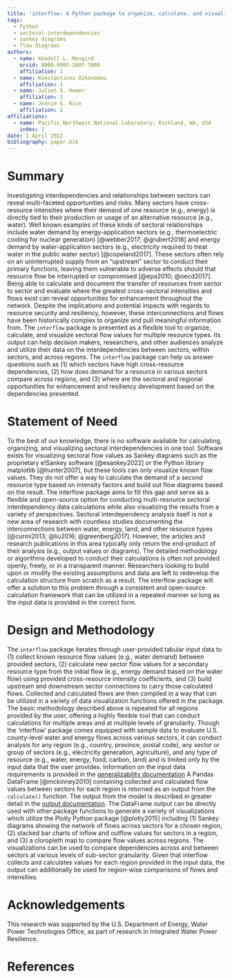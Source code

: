 ```yaml
---
title: 'interflow: A Python package to organize, calculate, and visualize sectoral interdependency flow data'
tags:
  - Python
  - sectoral interdependencies
  - sankey diagrams
  - flow diagrams 
authors:
  - name: Kendall L. Mongird
    orcid: 0000-0003-2807-7088
    affiliation: 1
  - name: Konstantinos Oikonomou
    affiliation: 1
  - name: Juliet S. Homer
    affiliation: 1
  - name: Jennie S. Rice
    affiliation: 1
affiliations:
  - name: Pacific Northwest National Laboratory, Richland, WA, USA
    index: 1
date: 1 April 2022
bibliography: paper.bib
---
```


# Summary

Investigating interdependencies and relationships between sectors can reveal multi-faceted opportunities and risks. Many sectors have cross-resource intensities where their demand of one resource (e.g., energy) is directly tied to their production or usage of an alternative resource (e.g., water). Well known examples of these kinds of sectoral relationships include water demand by energy-application sectors (e.g., thermoelectric cooling for nuclear generation) [@webber2017; @grubert2018] and energy demand by water-application sectors (e.g., electricity required to treat water in the public water sector) [@copeland2017]. These sectors often rely on an uninterrupted supply from an “upstream” sector to conduct their primary functions, leaving them vulnerable to adverse effects should that resource flow be interrupted or compromised [@epa2010; @oecd2017]. Being able to calculate and document the transfer of resources from sector to sector and evaluate where the greatest cross-sectoral intensities and flows exist can reveal opportunities for enhancement throughout the network. Despite the implications and potential impacts with regards to resource security and resiliency, however, these interconnections and flows have been historically complex to organize and pull meaningful information from. 
The `interflow` package is presented as a flexible tool to organize, calculate, and visualize sectoral flow values for multiple resource types. Its output can help decision makers, researchers, and other audiences analyze and utilize their data on the interdependencies between sectors, within sectors, and across regions. The `interflow` package can help us answer questions such as (1) which sectors have high cross-resource dependencies, (2) how does demand for a resource in various sectors compare across regions, and (3) where are the sectoral and regional opportunities for enhancement and resiliency development based on the dependencies presented. 

# Statement of Need

To the best of our knowledge, there is no software available for calculating, organizing, and visualizing sectoral interdependencies in one tool. Software exists for visualizing sectoral flow values as Sankey diagrams such as the proprietary e!Sankey software [@esankey2022] or the Python library matplotlib [@hunter2007], but these tools can only visualize known flow values. They do not offer a way to calculate the demand of a second resource type based on intensity factors and build out flow diagrams based on the result. The interflow package aims to fill this gap and serve as a flexible and open-source option for conducting multi-resource sectoral interdependency data calculations while also visualizing the results from a variety of perspectives. 
Sectoral interdependency analysis itself is not a new area of research with countless studies documenting the interconnections between water, energy, land, and other resource types [@curmi2013; @liu2016; @greenberg2017]. However, the articles and research publications in this area typically only return the end-product of their analysis (e.g., output values or diagrams). The detailed methodology or algorithms developed to conduct their calculations is often not provided openly, freely, or in a transparent manner. Researchers looking to build upon or modify the existing assumptions and data are left to redevelop the calculation structure from scratch as a result. The interflow package will offer a solution to this problem through a consistent and open-source calculation framework that can be utilized in a repeated manner so long as the input data is provided in the correct form. 

# Design and Methodology

The `interflow` package iterates through user-provided tabular input data to (1) collect known resource flow values (e.g., water demand) between provided sectors, (2) calculate new sector flow values for a secondary resource type from the initial flow (e.g., energy demand based on the water flow) using provided cross-resource intensity coefficients, and (3) build upstream and downstream sector connections to carry those calculated flows. Collected and calculated flows are then compiled in a way that can be utilized in a variety of data visualization functions offered in the package. 
The basic methodology described above is repeated for all regions provided by the user, offering a highly flexible tool that can conduct calculations for multiple areas and at multiple levels of granularity. Though the ‘interflow’ package comes equipped with sample data to evaluate U.S. county-level water and energy flows across various sectors, it can conduct analysis for any region (e.g., country, province, postal code), any sector or group of sectors (e.g., electricity generation, agriculture), and any type of resource (e.g., water, energy, food, carbon, land) and is limited only by the input data that the user provides. Information on the input data requirements is provided in the [generalizability documentation]( https://kmongird.github.io/interflow/user_guide.html#generalizability)
A Pandas DataFrame [@mckinney2010] containing collected and calculated flow values between sectors for each region is returned as an output from the `calculate()` function. The output from the model is described in greater detail in the [output documentation]( https://kmongird.github.io/interflow/user_guide.html#key-outputs). The DataFrame output can be directly used with other package functions to generate a variety of visualizations which utilize the Plotly Python package [@plotly2015] including (1) Sankey diagrams showing the network of flows across sectors for a chosen region, (2) stacked bar charts of inflow and outflow values for sectors in a region, and (3) a cloropleth map to compare flow values across regions. The visualizations can be used to compare dependencies across and between sectors at various levels of sub-sector granularity. Given that interflow collects and calculates values for each region provided in the input data, the output can additionally be used for region-wise comparisons of flows and intensities.

# Acknowledgements

This research was supported by the U.S. Department of Energy, Water Power Technologies Office, as part of research in Integrated Water Power Resilience.

# References

